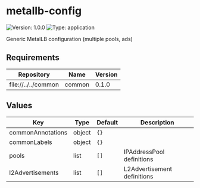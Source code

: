 # metallb-config

![Version: 1.0.0](https://img.shields.io/badge/Version-1.0.0-informational?style=flat-square) ![Type: application](https://img.shields.io/badge/Type-application-informational?style=flat-square)

Generic MetalLB configuration (multiple pools, ads)

## Requirements

| Repository          | Name   | Version |
| ------------------- | ------ | ------- |
| file://../../common | common | 0.1.0   |

## Values

| Key               | Type   | Default | Description                 |
| ----------------- | ------ | ------- | --------------------------- |
| commonAnnotations | object | `{}`    |                             |
| commonLabels      | object | `{}`    |                             |
| pools             | list   | `[]`    | IPAddressPool definitions   |
| l2Advertisements  | list   | `[]`    | L2Advertisement definitions |
